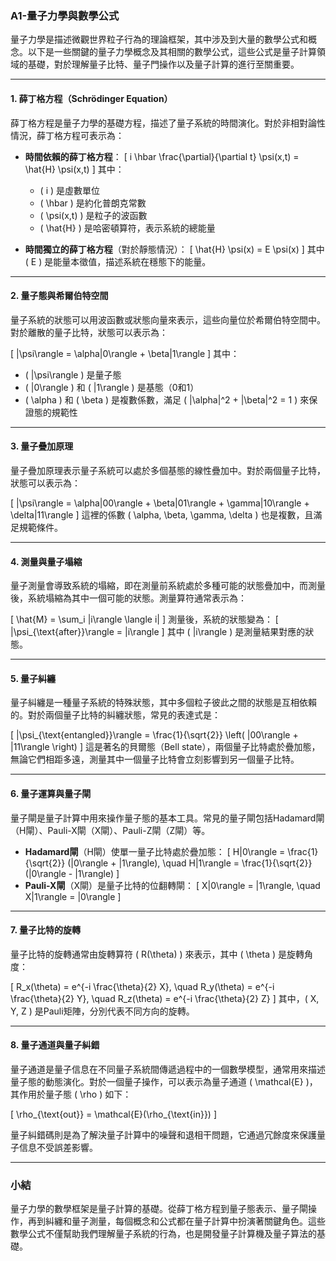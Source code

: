 ### A1-量子力學與數學公式

量子力學是描述微觀世界粒子行為的理論框架，其中涉及到大量的數學公式和概念。以下是一些關鍵的量子力學概念及其相關的數學公式，這些公式是量子計算領域的基礎，對於理解量子比特、量子門操作以及量子計算的進行至關重要。

---

#### 1. **薛丁格方程（Schrödinger Equation）**

薛丁格方程是量子力學的基礎方程，描述了量子系統的時間演化。對於非相對論性情況，薛丁格方程可表示為：

- **時間依賴的薛丁格方程**：
  \[
  i \hbar \frac{\partial}{\partial t} \psi(x,t) = \hat{H} \psi(x,t)
  \]
  其中：
  - \( i \) 是虛數單位
  - \( \hbar \) 是約化普朗克常數
  - \( \psi(x,t) \) 是粒子的波函數
  - \( \hat{H} \) 是哈密頓算符，表示系統的總能量

- **時間獨立的薛丁格方程**（對於靜態情況）：
  \[
  \hat{H} \psi(x) = E \psi(x)
  \]
  其中 \( E \) 是能量本徵值，描述系統在穩態下的能量。

---

#### 2. **量子態與希爾伯特空間**

量子系統的狀態可以用波函數或狀態向量來表示，這些向量位於希爾伯特空間中。對於離散的量子比特，狀態可以表示為：

\[
|\psi\rangle = \alpha|0\rangle + \beta|1\rangle
\]
其中：
- \( |\psi\rangle \) 是量子態
- \( |0\rangle \) 和 \( |1\rangle \) 是基態（0和1）
- \( \alpha \) 和 \( \beta \) 是複數係數，滿足 \( |\alpha|^2 + |\beta|^2 = 1 \) 來保證態的規範性

---

#### 3. **量子疊加原理**

量子疊加原理表示量子系統可以處於多個基態的線性疊加中。對於兩個量子比特，狀態可以表示為：

\[
|\psi\rangle = \alpha|00\rangle + \beta|01\rangle + \gamma|10\rangle + \delta|11\rangle
\]
這裡的係數 \( \alpha, \beta, \gamma, \delta \) 也是複數，且滿足規範條件。

---

#### 4. **測量與量子塌縮**

量子測量會導致系統的塌縮，即在測量前系統處於多種可能的狀態疊加中，而測量後，系統塌縮為其中一個可能的狀態。測量算符通常表示為：

\[
\hat{M} = \sum_i |i\rangle \langle i|
\]
測量後，系統的狀態變為：
\[
|\psi_{\text{after}}\rangle = |i\rangle
\]
其中 \( |i\rangle \) 是測量結果對應的狀態。

---

#### 5. **量子糾纏**

量子糾纏是一種量子系統的特殊狀態，其中多個粒子彼此之間的狀態是互相依賴的。對於兩個量子比特的糾纏狀態，常見的表達式是：

\[
|\psi_{\text{entangled}}\rangle = \frac{1}{\sqrt{2}} \left( |00\rangle + |11\rangle \right)
\]
這是著名的貝爾態（Bell state），兩個量子比特處於疊加態，無論它們相距多遠，測量其中一個量子比特會立刻影響到另一個量子比特。

---

#### 6. **量子運算與量子閘**

量子閘是量子計算中用來操作量子態的基本工具。常見的量子閘包括Hadamard閘（H閘）、Pauli-X閘（X閘）、Pauli-Z閘（Z閘）等。

- **Hadamard閘**（H閘）使單一量子比特處於疊加態：
  \[
  H|0\rangle = \frac{1}{\sqrt{2}} (|0\rangle + |1\rangle), \quad H|1\rangle = \frac{1}{\sqrt{2}} (|0\rangle - |1\rangle)
  \]
- **Pauli-X閘**（X閘）是量子比特的位翻轉閘：
  \[
  X|0\rangle = |1\rangle, \quad X|1\rangle = |0\rangle
  \]

---

#### 7. **量子比特的旋轉**

量子比特的旋轉通常由旋轉算符 \( R(\theta) \) 來表示，其中 \( \theta \) 是旋轉角度：

\[
R_x(\theta) = e^{-i \frac{\theta}{2} X}, \quad R_y(\theta) = e^{-i \frac{\theta}{2} Y}, \quad R_z(\theta) = e^{-i \frac{\theta}{2} Z}
\]
其中，\( X, Y, Z \) 是Pauli矩陣，分別代表不同方向的旋轉。

---

#### 8. **量子通道與量子糾錯**

量子通道是量子信息在不同量子系統間傳遞過程中的一個數學模型，通常用來描述量子態的動態演化。對於一個量子操作，可以表示為量子通道 \( \mathcal{E} \)，其作用於量子態 \( \rho \) 如下：

\[
\rho_{\text{out}} = \mathcal{E}(\rho_{\text{in}})
\]

量子糾錯碼則是為了解決量子計算中的噪聲和退相干問題，它通過冗餘度來保護量子信息不受誤差影響。

---

### 小結

量子力學的數學框架是量子計算的基礎。從薛丁格方程到量子態表示、量子閘操作，再到糾纏和量子測量，每個概念和公式都在量子計算中扮演著關鍵角色。這些數學公式不僅幫助我們理解量子系統的行為，也是開發量子計算機及量子算法的基礎。